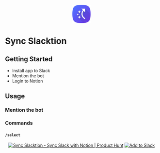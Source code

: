 <p align="center">
<img src='assets/icon-512.png' width=60/>

<h1>Sync Slacktion</h1>

</p>

## Getting Started

- Install app to Slack
- Mention the bot
- Login to Notion

## Usage

### Mention the bot

### Commands

#### `/select`

<p align="center">
<a href="https://www.producthunt.com/posts/sync-slacktion?utm_source=badge-featured&utm_medium=badge&utm_souce=badge-sync&#0045;slacktion" target="_blank"><img src="https://api.producthunt.com/widgets/embed-image/v1/featured.svg?post_id=369701&theme=light" alt="Sync&#0032;Slacktion - Sync&#0032;Slack&#0032;with&#0032;Notion | Product Hunt" style="height: 40px;" height="40" /></a> <a href="https://slack.com/oauth/v2/authorize?client_id=1040484039265.4459547939011&scope=app_mentions:read,channels:history,chat:write,incoming-webhook&user_scope="><img alt="Add to Slack" height="40" width="139" src="https://platform.slack-edge.com/img/add_to_slack.png" srcSet="https://platform.slack-edge.com/img/add_to_slack.png 1x, https://platform.slack-edge.com/img/add_to_slack@2x.png 2x" /></a>
<p align="center">

